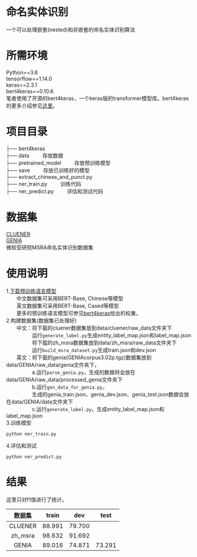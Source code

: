 # 命名实体识别
一个可以处理嵌套(nested)和非嵌套的命名实体识别算法</br>
# 所需环境
Python==3.6</br>
tensorflow==1.14.0</br>
keras==2.3.1</br>
bert4keras==0.10.6</br>
笔者使用了开源的bert4keras，一个keras版的transformer模型库。bert4keras的更多介绍参见[这里](https://github.com/bojone/bert4keras)。
# 项目目录
├── bert4keras</br>
├── data    存放数据</br>
├── pretrained_model    存放预训练模型</br>
├── save    存放已训练好的模型</br>
├── extract_chinese_and_punct.py</br>
├── ner_train.py    训练代码</br>
├── ner_predict.py    评估和测试代码</br>
# 数据集
[CLUENER](https://www.cluebenchmarks.com/introduce.html)</br>
[GENIA](http://www.geniaproject.org/genia-corpus/pos-annotation)</br>
微软亚研院MSRA命名实体识别数据集
# 使用说明
1.[下载预训练语言模型](https://github.com/google-research/bert#pre-trained-models)</br>
  中文数据集可采用BERT-Base, Chinese等模型</br>
  英文数据集可采用BERT-Base, Cased等模型</br>
  更多的预训练语言模型可参见[bert4keras](https://github.com/bojone/bert4keras)给出的权重。</br>
2.构建数据集(数据集已处理好)</br>
  中文：将下载的cluener数据集放到data/cluener/raw_data文件夹下</br>
     运行```generate_label.py```生成entity_label_map.json和label_map.json</br>
&emsp;&emsp;&emsp;&emsp;&emsp;将下载的zh_msra数据集放到data/zh_msra/raw_data文件夹下</br>
     运行```build_msra_dataset.py```生成train.json和dev.json</br>
  英文：将下载的genia(GENIAcorpus3.02p.tgz)数据集放到data/GENIA/raw_data/genia文件夹下，</br>
     a.运行```parse_genia.py```，生成的数据将会放在data/GENIA/raw_data/processed_genia文件夹下</br>
     b.运行```gen_data_for_genia.py```，</br>
     生成的genia_train.json、genia_dev.json、genia_test.json数据会放在data/GENIA/data文件夹下</br>
     c.运行```generate_label.py```，生成entity_label_map.json和label_map.json</br>
3.训练模型</br>
```
python ner_train.py
```
4.评估和测试</br>
```
python ner_predict.py
```
# 结果
这里只对f1值进行了统计。</br>

| 数据集 | train | dev | test |
| :------:| :------: | :------: | :------: |
| CLUENER | 88.991 | 79.700 |  |
| zh_msra | 98.632 | 91.692 |  |
| GENIA | 89.016 | 74.871 | 73.291 |
